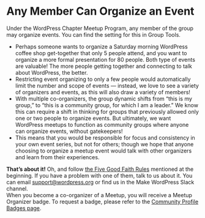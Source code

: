 # Any Member Can Organize an Event

Under the WordPress Chapter Meetup Program, any member of the group may organize events. You can find the setting for this in Group Tools.

*   Perhaps someone wants to organize a Saturday morning WordPress coffee shop get-together that only 5 people attend, and you want to organize a more formal presentation for 80 people. Both type of events are valuable! The more people getting together and connecting to talk about WordPress, the better.
*   Restricting event organizing to only a few people would automatically limit the number and scope of events — instead, we love to see a variety of organizers and events, as this will also draw a variety of members!
*   With multiple co-organizers, the group dynamic shifts from “this is my group,” to “this is a community group, for which I am a leader.” We know this can require a shift in thinking for groups that previously allowed only one or two people to organize events. But ultimately, we want WordPress meetups to function as community groups where anyone can organize events, without gatekeepers!
*   This means that you would be responsible for focus and consistency in your own event series, but not for others; though we hope that anyone choosing to organize a meetup event would talk with other organizers and learn from their experiences.

**That’s about it!** Oh, and follow [the Five Good Faith Rules](#five-good-faith-rules) mentioned at the beginning. If you have a problem with one of them, talk to us about it. You can email support@wordpress.org or find us in the Make WordPress Slack channel.  
When you become a co-organizer of a Meetup, you will receive a Meetup Organizer badge. To request a badge, please refer to the [Community Profile Badges page](https://make.wordpress.org/community/handbook/community-deputy/resources-and-tools/community-profile-badges/).

<!--
*   [To-do](# "To-do")
-->
